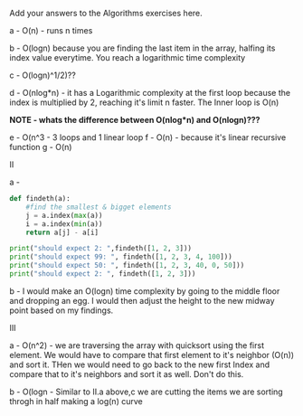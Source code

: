 Add your answers to the Algorithms exercises here.

a - O(n) - runs n times

b - O(logn) because you are finding the last item in the array, halfing its index value everytime. You reach a logarithmic time complexity

c - O(logn)^1/2)??

d - O(nlog*n) - it has a Logarithmic complexity at the first loop because the index is multiplied by 2, reaching it's limit n faster. The Inner loop is O(n)

**NOTE - whats the difference between  O(nlog*n) and  O(nlogn)???**

e - O(n^3 - 3 loops and 1 linear loop
f - O(n) - because it's linear recursive function
g - O(n)

II

a -
```python
def findeth(a):
    #find the smallest & bigget elements
    j = a.index(max(a))
    i = a.index(min(a))
    return a[j] - a[i]

print("should expect 2: ",findeth([1, 2, 3]))
print("should expect 99: ", findeth([1, 2, 3, 4, 100]))
print("should expect 50: ", findeth([1, 2, 3, 40, 0, 50]))
print("should expect 2: ", findeth([1, 2, 3]))   
```

b - I would make an O(logn) time complexity by going to the middle floor and dropping an egg. I would then adjust the height to the new midway point based on my findings.

III

a - O(n^2) - we are traversing the array with quicksort using the first element. We would have to compare that first element to it's neighbor (O(n)) and sort it. THen we would need to go back to the new first Index and compare that to it's neighbors and sort it as well. Don't do this.

b - O(logn - Similar to II.a above,c we are cutting the items we are sorting throgh in half making a log(n) curve 



